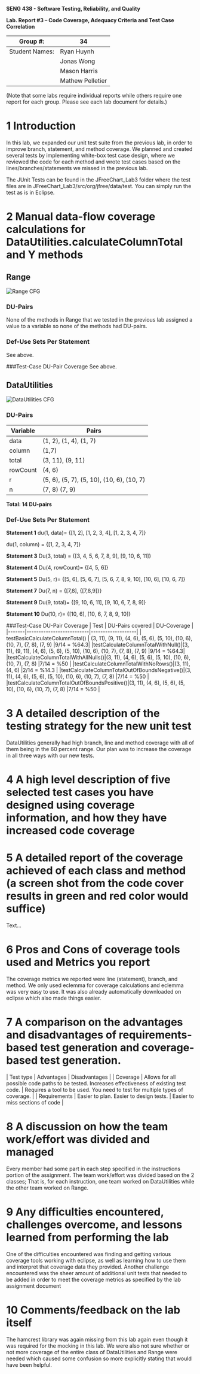 **SENG 438 - Software Testing, Reliability, and Quality**

**Lab. Report #3 – Code Coverage, Adequacy Criteria and Test Case Correlation**

| Group \#:      | 34  |
| -------------- | --- |
| Student Names: | Ryan Huynh  |
|                |Jonas Wong |
|                |  Mason Harris   |
|                |   Mathew Pelletier  |

(Note that some labs require individual reports while others require one report
for each group. Please see each lab document for details.)

# 1 Introduction

In this lab, we expanded our unit test suite from the previous lab, in order to improve branch, statement, and method coverage. We planned and created several tests by implementing white-box test case design, where we reviewed the code for each method and wrote test cases based on the lines/branches/statements we missed in the previous lab.

The JUnit Tests can be found in the JFreeChart_Lab3 folder where the test files are in JFreeChart_Lab3/src/org/jfree/data/test. You can simply run the test as is in Eclipse.

# 2 Manual data-flow coverage calculations for DataUtilities.calculateColumnTotal and Y methods

## Range
![Range CFG](/media/range-cfg.jpg)
### DU-Pairs
None of the methods in Range that we tested in the previous lab assigned a value to a variable so none of the methods had DU-pairs.

### Def-Use Sets Per Statement
See above.

###Test-Case DU-Pair Coverage
See above.

## DataUtilities
![DataUtilities CFG](/media/data-utilities-cfg.jpg)
### DU-Pairs
| Variable	| Pairs	|
|-------------------|---------|
| data		| (1, 2), (1, 4), (1, 7) |
| column	| (1,7) |
| total		| (3, 11), (9, 11) |
| rowCount	| (4, 6) |
| r		| (5, 6), (5, 7), (5, 10), (10, 6), (10, 7) |
| n		| (7, 8) (7, 9) |
**Total: 14 DU-pairs**

### Def-Use Sets Per Statement
**Statement 1**
du(1, data)=
{[1, 2],
[1, 2, 3, 4],
[1, 2, 3, 4, 7]}

du(1, column) =
{[1, 2, 3, 4, 7]}

**Statement 3**
Du(3, total) =
{[3, 4, 5, 6, 7, 8, 9],
[9, 10, 6, 11]}

**Statement 4**
Du(4, rowCount)=
{[4, 5, 6]}

**Statement 5**
Du(5, r)=
{[5, 6],
[5, 6, 7],
[5, 6, 7, 8, 9, 10],
[10, 6],
[10, 6, 7]}

**Statement 7**
Du(7, n) =
{[7,8],
{[7,8,9]}}

**Statement 9**
Du(9, total)=
{[9, 10, 6, 11],
[9, 10, 6, 7, 8, 9]}

**Statement 10**
Du(10, r)=
{[10, 6],
[10, 6, 7, 8, 9, 10]}

###Test-Case DU-Pair Coverage
| Test | DU-Pairs covered | DU-Coverage |
|-------|--------------------------|-------------------|
| testBasicCalculateColumnTotal() | (3, 11), (9, 11), (4, 6), (5, 6), (5, 10), (10, 6), (10, 7), (7, 8), (7, 9) |9/14 = %64.3|
|testCalculateColumnTotalWithNull()|(3, 11), (9, 11), (4, 6), (5, 6), (5, 10), (10, 6), (10, 7), (7, 8), (7, 9) |9/14 = %64.3|
|testCalculateColumnTotalWithAllNulls()|(3, 11), (4, 6), (5, 6), (5, 10), (10, 6), (10, 7), (7, 8) |7/14 = %50 |
|testCalculateColumnTotalWithNoRows()|(3, 11), (4, 6) |2/14 = %14.3 |
|testCalculateColumnTotalOutOfBoundsNegative()|(3, 11), (4, 6), (5, 6), (5, 10), (10, 6), (10, 7), (7, 8)  |7/14 = %50 |
|testCalculateColumnTotalOutOfBoundsPositive()|(3, 11), (4, 6), (5, 6), (5, 10), (10, 6), (10, 7), (7, 8)  |7/14 = %50 |

# 3 A detailed description of the testing strategy for the new unit test

DataUtilities generally had high branch, line and method coverage with all of them being in the 60 percent range. Our plan was to increase the coverage in all three ways with our new tests. 

# 4 A high level description of five selected test cases you have designed using coverage information, and how they have increased code coverage
 

# 5 A detailed report of the coverage achieved of each class and method (a screen shot from the code cover results in green and red color would suffice)

Text…

# 6 Pros and Cons of coverage tools used and Metrics you report


The coverage metrics we reported were line (statement), branch, and method. We only used eclemma for coverage calculations and eclemma was very easy to use. It was also already automatically downloaded on eclipse which also made things easier.

# 7 A comparison on the advantages and disadvantages of requirements-based test generation and coverage-based test generation.

| Test type | Advantages | Disadvantages |
| Coverage | Allows for all possible code paths to be tested. Increases effectiveness of existing test code. | Requires a tool to be used. You need to test for multiple types of coverage. |
| Requirements | Easier to plan. Easier to design tests. | Easier to miss sections of code |
# 8 A discussion on how the team work/effort was divided and managed

Every member had some part in each step specified in the instructions portion of the assignment. The team work/effort was divided based on the 2 classes; That is, for each instruction, one team worked on DataUtilities while the other team worked on Range.

# 9 Any difficulties encountered, challenges overcome, and lessons learned from performing the lab

One of the difficulties encountered was finding and getting various coverage tools working with eclipse, as well as learning how to use them and interpret that coverage data they provided. Another challenge encountered was the sheer amount of additional unit tests that needed to be added in order to meet the coverage metrics as specified by the lab assignment document

# 10 Comments/feedback on the lab itself

The hamcrest library was again missing from this lab again even though it was required for the mocking in this lab. We were also not sure whether or not more coverage of the entire class of DataUtilities and Range were needed which caused some confusion so more explicitly stating that would have been helpful.
